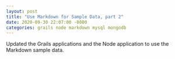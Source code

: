 ```yaml
---
layout: post
title: "Use Markdown for Sample Data, part 2"
date: 2020-09-30 22:07:00 -0800
categories: grails node markdown mysql mongodb
---
```

Updated the Grails applications and the Node application to use the Markdown
sample data.
